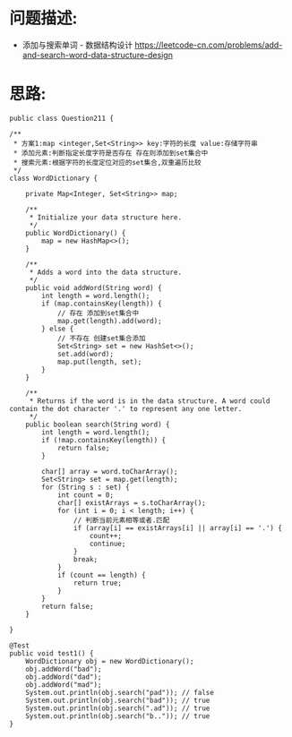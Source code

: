     
# 问题描述:
   - 添加与搜索单词 - 数据结构设计 https://leetcode-cn.com/problems/add-and-search-word-data-structure-design
    
# 思路:    
    public class Question211 {

    /**
     * 方案1:map <integer,Set<String>> key:字符的长度 value:存储字符串
     * 添加元素:判断指定长度字符是否存在 存在则添加到set集合中
     * 搜索元素:根据字符的长度定位对应的set集合,双重遍历比较
     */
    class WordDictionary {

        private Map<Integer, Set<String>> map;

        /**
         * Initialize your data structure here.
         */
        public WordDictionary() {
            map = new HashMap<>();
        }

        /**
         * Adds a word into the data structure.
         */
        public void addWord(String word) {
            int length = word.length();
            if (map.containsKey(length)) {
                // 存在 添加到set集合中
                map.get(length).add(word);
            } else {
                // 不存在 创建set集合添加
                Set<String> set = new HashSet<>();
                set.add(word);
                map.put(length, set);
            }
        }

        /**
         * Returns if the word is in the data structure. A word could contain the dot character '.' to represent any one letter.
         */
        public boolean search(String word) {
            int length = word.length();
            if (!map.containsKey(length)) {
                return false;
            }

            char[] array = word.toCharArray();
            Set<String> set = map.get(length);
            for (String s : set) {
                int count = 0;
                char[] existArrays = s.toCharArray();
                for (int i = 0; i < length; i++) {
                    // 判断当前元素相等或者.匹配
                    if (array[i] == existArrays[i] || array[i] == '.') {
                        count++;
                        continue;
                    }
                    break;
                }
                if (count == length) {
                    return true;
                }
            }
            return false;
        }

    }

    @Test
    public void test1() {
        WordDictionary obj = new WordDictionary();
        obj.addWord("bad");
        obj.addWord("dad");
        obj.addWord("mad");
        System.out.println(obj.search("pad")); // false
        System.out.println(obj.search("bad")); // true
        System.out.println(obj.search(".ad")); // true
        System.out.println(obj.search("b..")); // true
    }

